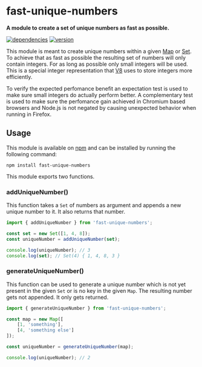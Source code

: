 # fast-unique-numbers

**A module to create a set of unique numbers as fast as possible.**

[![dependencies](https://img.shields.io/david/chrisguttandin/fast-unique-numbers.svg?style=flat-square)](https://www.npmjs.com/package/fast-unique-numbers)
[![version](https://img.shields.io/npm/v/fast-unique-numbers.svg?style=flat-square)](https://www.npmjs.com/package/fast-unique-numbers)

This module is meant to create unique numbers within a given [Map](https://developer.mozilla.org/en-US/docs/Web/JavaScript/Reference/Global_Objects/Map) or [Set](https://developer.mozilla.org/en-US/docs/Web/JavaScript/Reference/Global_Objects/Set). To achieve that as fast as possible the resulting set of numbers will only contain integers. For as long as possible only small integers will be used. This is a special integer representation that [V8](https://v8.dev) uses to store integers more efficiently.

To verify the expected perfomance benefit an expectation test is used to make sure small integers do actually perform better. A complementary test is used to make sure the perfomance gain achieved in Chromium based browsers and Node.js is not negated by causing unexpected behavior when running in Firefox.

## Usage

This module is available on [npm](https://www.npmjs.com/package/fast-unique-numbers) and can be
installed by running the following command:

```shell
npm install fast-unique-numbers
```

This module exports two functions.

### addUniqueNumber()

This function takes a `Set` of numbers as argument and appends a new unique number to it. It also returns that number.

```js
import { addUniqueNumber } from 'fast-unique-numbers';

const set = new Set([1, 4, 8]);
const uniqueNumber = addUniqueNumber(set);

console.log(uniqueNumber); // 3
console.log(set); // Set(4) { 1, 4, 8, 3 }
```

### generateUniqueNumber()

This function can be used to generate a unique number which is not yet present in the given `Set` or is no key in the given `Map`. The resulting number gets not appended. It only gets returned.

```js
import { generateUniqueNumber } from 'fast-unique-numbers';

const map = new Map([
    [1, 'something'],
    [4, 'something else']
]);

const uniqueNumber = generateUniqueNumber(map);

console.log(uniqueNumber); // 2
```
